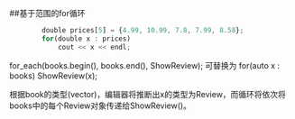##基于范围的for循环

```javascript
        double prices[5] = {4.99, 10.99, 7.8, 7.99, 8.58};
        for(double x : prices)
            cout << x << endl;
```


for_each(books.begin(), books.end(), ShowReview);
可替换为
for(auto x : books) ShowReview(x);

根据book的类型(vector<Review>)，编辑器将推断出x的类型为Review，而循环将依次将books中的每个Review对象传递给ShowReview()。
